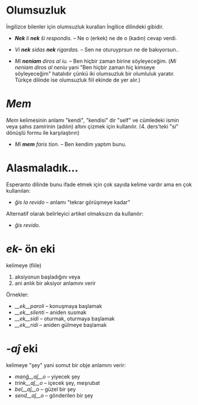 # Olumsuzluk

İngilizce bilenler için olumsuzluk kuralları İngilice dilindeki gibidir.


- *__Nek__ li __nek__ ŝi respondis.*   – Ne o (erkek) ne de o (kadın) cevap verdi.
- *Vi __nek__ sidas __nek__ rigardas.* – Sen ne oturuyprsun ne de bakıyorsun..

- *Mi __neniam__ diros al iu.* – Ben hiçbir zaman birine söyleyeceğim. (*Mi neniam diros al neniu* yani "Ben hiçbir zaman hiç kimseye söyleyeceğim" hatalıdır çünkü iki olumsuzluk bir olumluluk yaratır. Türkçe dilinde ise olumsuzluk fiil ekinde de yer alır.)


# *Mem*

*Mem* kelimesinin anlamı "kendi", "kendisi" dir "self" ve cümledeki ismin veya şahıs zamirinin (adılın) altını çizmek için kullanılır. (4. ders'teki "si" dönüşlü formu ile karşılaştırın)

- *Mi __mem__ faris tion.*  – Ben kendim yaptım bunu.

# Alasmaladık…

Esperanto dilinde bunu ifade etmek için çok sayıda kelime vardır ama en çok kullanılan: 

- *ĝis la revido* – anlamı  "tekrar görüşmeye kadar"

Alternatif olarak belirleyici artikel olmaksızın da kullanılır:

- *ĝis revido*.


# *ek-* ön eki

kelimeye (fiile)
 1. aksiyonun başladığını veya
 2. ani anlık bir aksiyor
anlamını verir

Örnekler:

- *__ek__paroli*  – konuşmaya başlamak
- *__ek__silenti* – aniden susmak
- *__ek__sidi*    – oturmak, oturmaya başlamak
- *__ek__ridi*    – aniden gülmeye başlamak
 

# *-aĵ* eki

kelimeye "şey" yani somut bir obje anlamını verir:

- *manĝ__aĵ__o*  – yiyecek şey
- *trink__aĵ__o* – içecek şey, meşrubat 
- *bel__aĵ__o*   – güzel bir şey
- *send__aĵ__o*  – gönderilen bir şey
 
